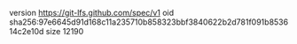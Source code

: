 version https://git-lfs.github.com/spec/v1
oid sha256:97e6645d91d168c11a235710b858323bbf3840622b2d781f091b853614c2e10d
size 12190
